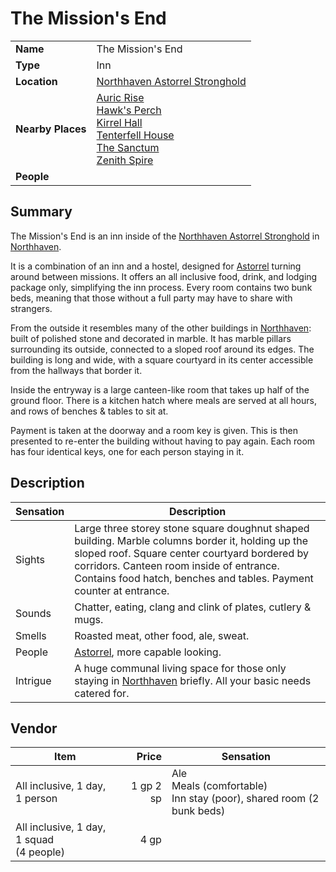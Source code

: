 # The Mission's End

|||
| --- | --- |
| **Name** | The Mission's End | place.4
| **Type** | Inn |
| **Location** | [Northhaven Astorrel Stronghold](../../settlements/strongholds/northhaven-astorrel-stronghold.md) |
| **Nearby Places** | [Auric Rise](../government/auric-rise.md)<br>[Hawk's Perch](../government/hawks-perch.md)<br>[Kirrel Hall](../government/kirrel-hall.md)<br>[Tenterfell House](../government/tenterfell-house.md)<br>[The Sanctum](../government/the-sanctum.md)<br>[Zenith Spire](../government/zenith-spire.md) |
| **People** | |

## Summary

The Mission's End is an inn inside of the [Northhaven Astorrel Stronghold](../../settlements/strongholds/northhaven-astorrel-stronghold.md) in [Northhaven](../../settlements/cities/northhaven.md).

It is a combination of an inn and a hostel, designed for [Astorrel](../../../organisations/government/astorrel/astorrel.md) turning around between missions. It offers an all inclusive food, drink, and lodging package only, simplifying the inn process. Every room contains two bunk beds, meaning that those without a full party may have to share with strangers.

From the outside it resembles many of the other buildings in [Northhaven](../../settlements/cities/northhaven.md): built of polished stone and decorated in marble. It has marble pillars surrounding its outside, connected to a sloped roof around its edges. The building is long and wide, with a square courtyard in its center accessible from the hallways that border it.

Inside the entryway is a large canteen-like room that takes up half of the ground floor. There is a kitchen hatch where meals are served at all hours, and rows of benches & tables to sit at.

Payment is taken at the doorway and a room key is given. This is then presented to re-enter the building without having to pay again. Each room has four identical keys, one for each person staying in it.

## Description

| Sensation | Description |
| ---- | --- |
| Sights | Large three storey stone square doughnut shaped building. Marble columns border it, holding up the sloped roof. Square center courtyard bordered by corridors. Canteen room inside of entrance. Contains food hatch, benches and tables. Payment counter at entrance. |
| Sounds | Chatter, eating, clang and clink of plates, cutlery & mugs. |
| Smells | Roasted meat, other food, ale, sweat. |
| People | [Astorrel](../../../organisations/government/astorrel/astorrel.md), more capable looking. |
| Intrigue | A huge communal living space for those only staying in [Northhaven](../../settlements/cities/northhaven.md) briefly. All your basic needs catered for. |

## Vendor

| Item | Price | Sensation |
| --- | ---:| --- |
| All inclusive, 1 day, 1 person | 1 gp 2 sp | Ale<br>Meals (comfortable)<br>Inn stay (poor), shared room (2 bunk beds) |
| All inclusive, 1 day, 1 squad<br>(4 people) | 4 gp |
